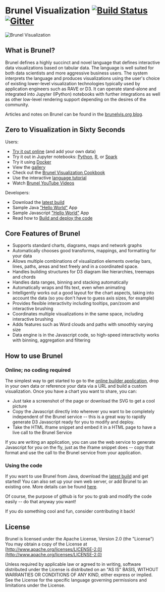 # Brunel Visualization [![Build Status](https://travis-ci.org/Brunel-Visualization/Brunel.svg?branch=master)](https://travis-ci.org/Brunel-Visualization/Brunel) [![Gitter](https://badges.gitter.im/Brunel-Visualization/Brunel.svg)](https://gitter.im/Brunel-Visualization/Brunel?utm_source=badge&utm_medium=badge&utm_campaign=pr-badge)
![Brunel Visualization](https://raw.github.com/Brunel-Visualization/Brunel/master/brunel.png)

## What is Brunel?

Brunel defines a highly succinct and novel language that defines interactive data visualizations
based on tabular data.  The language is well suited for both data scientists and more aggressive business users.
The system interprets the language and produces visualizations using the user's choice of existing lower-level
visualization technologies typically used by application engineers such as RAVE or D3.
It can operate stand-alone and integrated into Jupyter (IPython) notebooks with further integrations as well as other low-level
rendering support depending on the desires of the community.

Articles and notes on Brunel can be found in the [brunelvis.org blog](http://www.brunelvis.org).

## Zero to Visualization in Sixty Seconds

Users:
* [Try it out online](http://brunel.mybluemix.net/gallery_app/renderer?title=Bubble+chart+of+2000+games&brunel_src=data%28%27sample%3ABGG+Top+2000+Games.csv%27%29+bubble+color%28rating%29+size%28voters%29+sort%28rating%29+label%28title%29+tooltip%28title%2C+%23all%29+legends%28none%29+style%28%27*+{font-size%3A+7pt}%27%29&description=A+simple+bubble+chart+showing+the+top+ranked+games.+The+color+shows+the+BGG+rating+and+the+size+of+each+bubble+represents+the+number+of+voters+for+that+game.+The+data+is+already+sorted+by+rank%2C+so+no+sort+was+needed.+Data+is+from+March+2015.&width=1000&height=800&control_height=0) (and add your own data)
* Try it out in Jupyter notebooks: [Python](https://pypi.python.org/pypi/brunel), [R](https://github.com/Brunel-Visualization/Brunel/tree/master/R), or [Spark](https://github.com/Brunel-Visualization/Brunel/tree/master/spark-kernel)
* Try it using [Docker](https://hub.docker.com/u/brunelvis/)
* View the [gallery](https://github.com/Brunel-Visualization/Brunel/wiki)
* Check out the [Brunel Visualization Cookbook](https://github.com/Brunel-Visualization/Brunel/wiki/Brunel-Visualization-Cookbook)
* Use the interactive [language tutorial](http://brunel.mybluemix.net/docs)
* Watch [Brunel YouTube Videos](https://www.youtube.com/channel/UClXE1IhLQs6NpdMd0X8jALA)

Developers:
* Download the [latest build](https://github.com/Brunel-Visualization/Brunel/releases)
* Sample Java ["Hello World"](https://github.com/Brunel-Visualization/Brunel/blob/master/etc/src/main/java/org/brunel/app/SampleApp.java) App
* Sample Javascript ["Hello World"](https://github.com/Brunel-Visualization/Brunel/blob/master/etc/src/main/resources/html/SampleJSApp.html) App
* Read how to [Build and deploy the code](https://github.com/Brunel-Visualization/Brunel/wiki/Project-Structure-and-Builds)

## Core Features of Brunel

* Supports standard charts, diagrams, maps and network graphs
* Automatically chooses good transforms, mappings, and formatting for your data
* Allows multiple combinations of visualization elements overlay bars, lines, paths, areas and text freely and in a coordinated space.
* Handles building structures for D3 diagram like hierarchies, treemaps and chords
* Handles data ranges, binning and stacking automatically
* Automatically wraps and fits text, even when animating
* Intelligently works out a good layout for the chart aspects, taking into account the data (so you don't have to guess axis sizes, for example)
* Provides flexible interactivity including tooltips, pan/zoom and interactive brushing
* Coordinates multiple visualizations in the same space, including interactive brushing
* Adds features such as Word clouds and paths with smoothly varying size
* Data engine is in the Javascript code, so high-speed interactivity works with binning, aggregation and filtering

## How to use Brunel

### Online; no coding required
The simplest way to get started to go to the [online builder application](http://brunel.mybluemix.net/gallery_app/renderer?title=Bubble+chart+of+2000+games&brunel_src=data%28%27http%3A%2F%2Fwillsfamily.org%2Ffiles%2Fvis%2Fdata%2FBGG+Top+2000+Games.csv%27%29+bubble+color%28rating%29+size%28voters%29+sort%28rating%29+label%28title%29+tooltip%28title%2C+%23all%29+legends%28none%29+style%28%27*+%7Bfont-size%3A+7pt%7D%27%29&description=A+simple+bubble+chart+showing+the+top+ranked+games.+The+color+shows+the+BGG+rating+and+the+size+of+each+bubble+represents+the+number+of+voters+for+that+game.+The+data+is+already+sorted+by+rank%2C+so+no+sort+was+needed.+Data+is+from+March+2015),
drop in your own data or reference your data via a URL and build a custom visualization. Once you have a chart you want to share, you can:
* Just take a screenshot of the page or download the SVG to get a cool picture
* Copy the Javascript directly into wherever you want to be completely independent of the Brunel service -- this is a
 great way to rapidly generate D3 Javascript ready for you to modify and deploy.
* Take the HTML iframe snippet and embed it in a HTML page to have a live call to the Brunel Service

If you are writing an application, you can use the web service to generate Javascript for you on the fly, just as the
iframe snippet does -- copy that format and use the call to the Brunel service from your application.

### Using the code
If you want to use Brunel from Java, download the [latest build](https://github.com/Brunel-Visualization/Brunel/releases)
and get started! You can also set up your own web server, or add Brunel to an existing one. More details can be found
[here](https://github.com/Brunel-Visualization/Brunel/wiki/Project-Structure-and-Builds).

Of course, the purpose of github is for you to grab and modify the code easily -- do that anyway you want!

If you do something cool and fun, consider contributing it back!

## License

Brunel is licensed under the Apache License, Version 2.0 (the "License")
You may obtain a copy of the License at
[http://www.apache.org/licenses/LICENSE-2.0](http://www.apache.org/licenses/LICENSE-2.0)

Unless required by applicable law or agreed to in writing, software
distributed under the License is distributed on an "AS IS" BASIS,
WITHOUT WARRANTIES OR CONDITIONS OF ANY KIND, either express or implied.
See the License for the specific language governing permissions and
limitations under the License.

